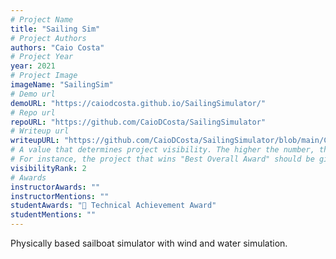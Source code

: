 ```yaml
---
# Project Name
title: "Sailing Sim"
# Project Authors
authors: "Caio Costa"
# Project Year
year: 2021
# Project Image
imageName: "SailingSim"
# Demo url
demoURL: "https://caiodcosta.github.io/SailingSimulator/"
# Repo url
repoURL: "https://github.com/CaioDCosta/SailingSimulator"
# Writeup url
writeupURL: "https://github.com/CaioDCosta/SailingSimulator/blob/main/COS426_Final_Project_Intermediary_Report.pdf"
# A value that determines project visibility. The higher the number, the closer it will appear to the top
# For instance, the project that wins "Best Overall Award" should be given the highest visibilityRank
visibilityRank: 2
# Awards
instructorAwards: ""
instructorMentions: ""
studentAwards: "🧠 Technical Achievement Award"
studentMentions: ""
---
```

Physically based sailboat simulator with wind and water simulation.

